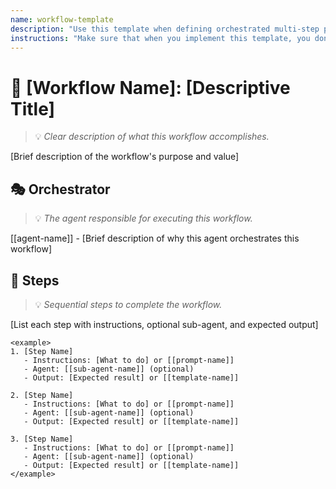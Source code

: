 ```yaml
---
name: workflow-template
description: "Use this template when defining orchestrated multi-step processes with defined agents, prompts, inputs, and outputs."
instructions: "Make sure that when you implement this template, you don't include these instructions or any other front matter from this template in your work. Output should always and only be the markdown part outside of the front matter. Never include any tags like <example>, <commentary>, or similar tags - these serve only to increase clarity about implementation. Always use single [ ] brackets to indicate instructions the implementer should follow. When referencing other documents from this project, use wikilinks format [[filename]] to reference them. Do not include the file extension or path."
---
```

# 🌊 [Workflow Name]: [Descriptive Title]
> 💡 *Clear description of what this workflow accomplishes.*

[Brief description of the workflow's purpose and value]

## 🎭 Orchestrator
> 💡 *The agent responsible for executing this workflow.*

[[agent-name]] - [Brief description of why this agent orchestrates this workflow]

## 🚶 Steps
> 💡 *Sequential steps to complete the workflow.*

[List each step with instructions, optional sub-agent, and expected output]

```
<example>
1. [Step Name]
   - Instructions: [What to do] or [[prompt-name]]
   - Agent: [[sub-agent-name]] (optional)
   - Output: [Expected result] or [[template-name]]

2. [Step Name]
   - Instructions: [What to do] or [[prompt-name]]
   - Agent: [[sub-agent-name]] (optional)
   - Output: [Expected result] or [[template-name]]

3. [Step Name]
   - Instructions: [What to do] or [[prompt-name]]
   - Agent: [[sub-agent-name]] (optional)
   - Output: [Expected result] or [[template-name]]
</example>
```